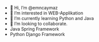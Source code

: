 - 👋 Hi, I’m @emncaymaz
- 👀 I’m interested in WEB-Applikation 
- 🌱 I’m currently learning Python and Java
- 💞️ I’m looking to collaborate.
- Java Spring Framework
- Python Django Framework

<!---
emncaymaz/emncaymaz is a ✨ special ✨ repository because its `README.md` (this file) appears on your GitHub profile.
You can click the Preview link to take a look at your changes.
--->

